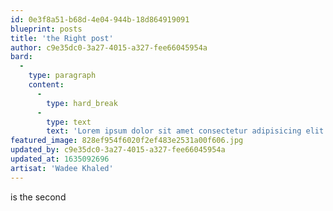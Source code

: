 ```yaml
---
id: 0e3f8a51-b68d-4e04-944b-18d864919091
blueprint: posts
title: 'the Right post'
author: c9e35dc0-3a27-4015-a327-fee66045954a
bard:
  -
    type: paragraph
    content:
      -
        type: hard_break
      -
        type: text
        text: 'Lorem ipsum dolor sit amet consectetur adipisicing elit. A consectetur quaerat, amet sint aspernatur nobis magnam obcaecati esse suscipit officiis? Iure tempora porro quas quibusdam fugiat eaque expedita et reiciendis.'
featured_image: 828ef954f6020f2ef483e2531a00f606.jpg
updated_by: c9e35dc0-3a27-4015-a327-fee66045954a
updated_at: 1635092696
artisat: 'Wadee Khaled'
---
```

is the second